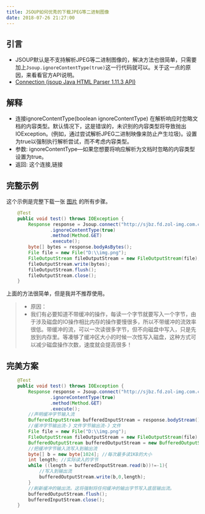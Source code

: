 ```yaml
---
title: JSOUP如何优秀的下载JPEG等二进制图像
date: 2018-07-26 21:27:00
---
```

## 引言

*  JSOUP默认是不支持解析JPEG等二进制图像的，解决方法也很简单，只需要加上`Jsoup.ignoreContentType(true)`这一行代码就可以。关于这一点的原因，来看看官方API说明。
*  [Connection (jsoup Java HTML Parser 1.11.3 API)](https://jsoup.org/apidocs/org/jsoup/Connection.html)

## 解释

*  连接ignoreContentType(boolean ignoreContentType) 在解析响应时忽略文档的内容类型。默认情况下，这是错误的，未识别的内容类型将导致抛出IOException。(例如，通过尝试解析JPEG二进制映像来防止产生垃圾)。设置为true以强制执行解析尝试，而不考虑内容类型。
*  参数: ignoreContentType&mdash;如果您想要将响应解析为文档时忽略的内容类型设置为true。
*  返回: 这个连接,链接

## 完整示例

这个示例是完整下载一张 [图片](http://sjbz.fd.zol-img.com.cn/t_s640x960c/g5/M00/0F/09/ChMkJlfJQcWIDXJEAAN5CfxwAOYAAU7hwBVxTQAA3kh337.jpg) 的所有步骤。

```java
    @Test
    public void test() throws IOException {
        Response response = Jsoup.connect("http://sjbz.fd.zol-img.com.cn/t_s640x960c/g5/M00/0F/09/ChMkJlfJQcWIDXJEAAN5CfxwAOYAAU7hwBVxTQAA3kh337.jpg")
                .ignoreContentType(true)
                .method(Method.GET)
                .execute();
        byte[] bytes = response.bodyAsBytes();
        File file = new File("D:\\img.png");
        FileOutputStream fileOutputStream = new FileOutputStream(file);
        fileOutputStream.write(bytes);
        fileOutputStream.flush();
        fileOutputStream.close();
    }
```

上面的方法很简单，但是我并不推荐使用。

>*  原因：
>*  我们有必要知道不带缓冲的操作，每读一个字节就要写入一个字节，由于涉及磁盘的IO操作相比内存的操作要慢很多，所以不带缓冲的流效率很低。带缓冲的流，可以一次读很多字节，但不向磁盘中写入，只是先放到内存里。等凑够了缓冲区大小的时候一次性写入磁盘，这种方式可以减少磁盘操作次数，速度就会提高很多！

## 完美方案

```java
    @Test
    public void test() throws IOException {
        Response response = Jsoup.connect("http://sjbz.fd.zol-img.com.cn/t_s640x960c/g5/M00/0F/09/ChMkJlfJQcWIDXJEAAN5CfxwAOYAAU7hwBVxTQAA3kh337.jpg")
                .ignoreContentType(true)
                .method(Method.GET)
                .execute();
        //声明缓冲字节输入流
        BufferedInputStream bufferedInputStream = response.bodyStream();
        //缓冲字节输出流-》文件字节输出流-》文件
        File file = new File("D:\\img.png");
        FileOutputStream fileOutputStream = new FileOutputStream(file);
        BufferedOutputStream bufferedOutputStream = new BufferedOutputStream(fileOutputStream);
        //把缓冲字节输入流写入到输出流
        byte[] b = new byte[1024]; //每次最多读1KB的大小
        int length; //实际读入的字节
        while ((length = bufferedInputStream.read(b))!=-1){
            //写入到输出流
            bufferedOutputStream.write(b,0,length);
        }
        //刷新缓冲的输出流。这将强制将任何缓冲的输出字节写入底层输出流。
        bufferedOutputStream.flush();
        bufferedInputStream.close();
    }
```